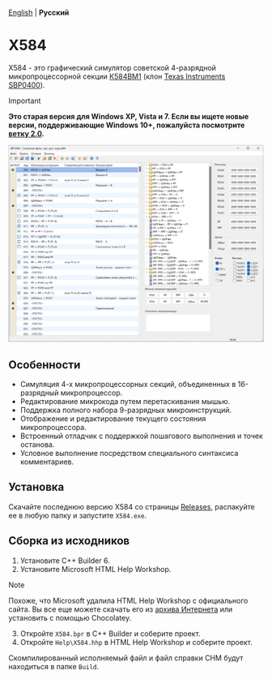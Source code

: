 [English](README.md) | **Русский**

# X584

X584 - это графический симулятор советской 4-разрядной микропроцессорной секции [К584ВМ1](https://ru.wikipedia.org/wiki/%D0%9C%D0%B8%D0%BA%D1%80%D0%BE%D0%BF%D1%80%D0%BE%D1%86%D0%B5%D1%81%D1%81%D0%BE%D1%80%D0%BD%D0%B0%D1%8F_%D1%81%D0%B5%D0%BA%D1%86%D0%B8%D1%8F#%D0%A1%D0%B5%D1%80%D0%B8%D1%8F_584) (клон [Texas Instruments SBP0400](https://en.wikipedia.org/wiki/Texas_Instruments_SBP0400)).

> [!IMPORTANT]
> **Это старая версия для Windows XP, Vista и 7. Если вы ищете новые версии, поддерживающие Windows 10+, пожалуйста посмотрите [ветку 2.0](https://github.com/kodemeister/X584/tree/2.0).**

![Screenshot](Screenshot.png?raw=true)

## Особенности

* Симуляция 4-х микропроцессорных секций, объединенных в 16-разрядный микропроцессор.
* Редактирование микрокода путем перетаскивания мышью.
* Поддержка полного набора 9-разрядных микроинструкций.
* Отображение и редактирование текущего состояния микропроцессора.
* Встроенный отладчик с поддержкой пошагового выполнения и точек останова.
* Условное выполнение посредством специального синтаксиса комментариев.

## Установка

Скачайте последнюю версию X584 со страницы [Releases](https://github.com/kodemeister/X584/releases), распакуйте ее в любую папку и запустите `X584.exe`.

## Сборка из исходников

1. Установите C++ Builder 6.
2. Установите Microsoft HTML Help Workshop.
> [!NOTE]
> Похоже, что Microsoft удалила HTML Help Workshop с официального сайта. Вы все еще можете скачать его из [архива Интернета](https://web.archive.org/web/20200918004813/https://download.microsoft.com/download/0/A/9/0A939EF6-E31C-430F-A3DF-DFAE7960D564/htmlhelp.exe) или установить с помощью Chocolatey.
3. Откройте `X584.bpr` в C++ Builder и соберите проект.
4. Откройте `Help\X584.hhp` в HTML Help Workshop и соберите проект.

Скомпилированный исполняемый файл и файл справки CHM будут находиться в папке `Build`.
